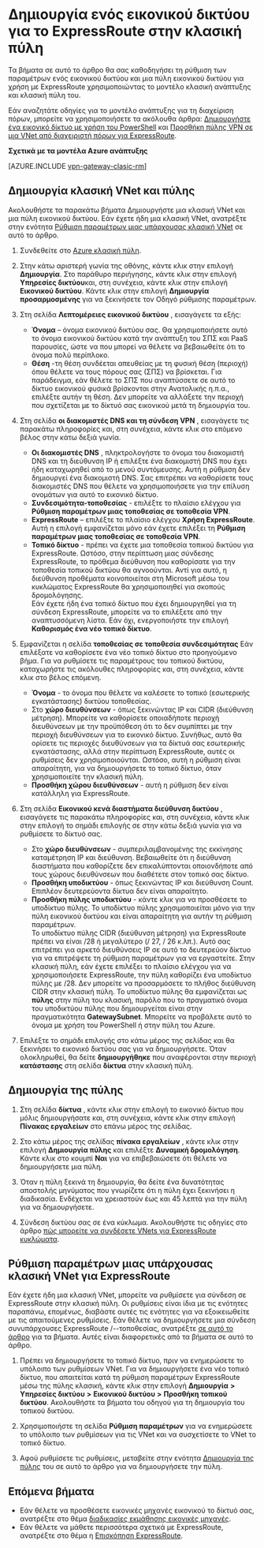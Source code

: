 <properties
   pageTitle="Ρύθμιση παραμέτρων ενός εικονικού δικτύου και πύλης για ExpressRoute στην πύλη του κλασική | Microsoft Azure"
   description="Σε αυτό το άρθρο σάς καθοδηγεί σε ρύθμιση ένα εικονικό δίκτυο για ExpressRoute χρησιμοποιώντας το μοντέλο κλασική ανάπτυξης και της κλασικής πύλης."
   documentationCenter="na"
   services="expressroute"
   authors="cherylmc"
   manager="carmonm"
   editor=""
   tags="azure-service-management"/>

<tags 
   ms.service="expressroute"
   ms.devlang="na"
   ms.topic="article" 
   ms.tgt_pltfrm="na"
   ms.workload="infrastructure-services" 
   ms.date="09/20/2016"
   ms.author="cherylmc"/>

# <a name="create-a-virtual-network-for-expressroute-in-the-classic-portal"></a>Δημιουργία ενός εικονικού δικτύου για το ExpressRoute στην κλασική πύλη

Τα βήματα σε αυτό το άρθρο θα σας καθοδηγήσει τη ρύθμιση των παραμέτρων ενός εικονικού δικτύου και μια πύλη εικονικού δικτύου για χρήση με ExpressRoute χρησιμοποιώντας το μοντέλο κλασική ανάπτυξης και κλασική πύλη του.

Εάν αναζητάτε οδηγίες για το μοντέλο ανάπτυξης για τη διαχείριση πόρων, μπορείτε να χρησιμοποιήσετε τα ακόλουθα άρθρα: [Δημιουργήστε ένα εικονικό δίκτυο με χρήση του PowerShell](../virtual-network/virtual-networks-create-vnet-arm-ps.md) και [Προσθήκη πύλης VPN σε μια VNet από διαχειριστή πόρων για ExpressRoute](expressroute-howto-add-gateway-resource-manager.md).

**Σχετικά με τα μοντέλα Azure ανάπτυξης**

[AZURE.INCLUDE [vpn-gateway-clasic-rm](../../includes/vpn-gateway-classic-rm-include.md)] 

## <a name="create-a-classic-vnet-and-gateway"></a>Δημιουργία κλασική VNet και πύλης

Ακολουθήστε τα παρακάτω βήματα Δημιουργήστε μια κλασική VNet και μια πύλη εικονικού δικτύου. Εάν έχετε ήδη μια κλασική VNet, ανατρέξτε στην ενότητα [Ρύθμιση παραμέτρων μιας υπάρχουσας κλασική VNet](#config) σε αυτό το άρθρο.

1. Συνδεθείτε στο [Azure κλασική πύλη](http://manage.windowsazure.com).

2. Στην κάτω αριστερή γωνία της οθόνης, κάντε κλικ στην επιλογή **Δημιουργία**. Στο παράθυρο περιήγησης, κάντε κλικ στην επιλογή **Υπηρεσίες δικτύου**και, στη συνέχεια, κάντε κλικ στην επιλογή **Εικονικού δικτύου**. Κάντε κλικ στην επιλογή **Δημιουργία προσαρμοσμένης** για να ξεκινήσετε τον Οδηγό ρύθμισης παραμέτρων.

3. Στη σελίδα **Λεπτομέρειες εικονικού δικτύου** , εισαγάγετε τα εξής:

    - **Όνομα** – όνομα εικονικού δικτύου σας. Θα χρησιμοποιήσετε αυτό το όνομα εικονικού δικτύου κατά την ανάπτυξη του ΣΠΣ και PaaS παρουσίες, ώστε να που μπορεί να θέλετε να βεβαιωθείτε ότι το όνομα πολύ περίπλοκο.
    - **Θέση** -τη θέση συνδέεται απευθείας με τη φυσική θέση (περιοχή) όπου θέλετε να τους πόρους σας (ΣΠΣ) να βρίσκεται. Για παράδειγμα, εάν θέλετε το ΣΠΣ που αναπτύσσετε σε αυτό το δίκτυο εικονικού φυσικά βρίσκονται στην Ανατολικής η.π.α., επιλέξτε αυτήν τη θέση. Δεν μπορείτε να αλλάξετε την περιοχή που σχετίζεται με το δίκτυό σας εικονικού μετά τη δημιουργία του.

4. Στη σελίδα **οι διακομιστές DNS και τη σύνδεση VPN** , εισαγάγετε τις παρακάτω πληροφορίες και, στη συνέχεια, κάντε κλικ στο επόμενο βέλος στην κάτω δεξιά γωνία. 

    - **Οι διακομιστές DNS** , πληκτρολογήστε το όνομα του διακομιστή DNS και τη διεύθυνση IP ή επιλέξτε ένα διακομιστή DNS που έχει ήδη καταχωρηθεί από το μενού συντόμευσης. Αυτή η ρύθμιση δεν δημιουργεί ένα διακομιστή DNS. Σας επιτρέπει να καθορίσετε τους διακομιστές DNS που θέλετε να χρησιμοποιήσετε για την επίλυση ονομάτων για αυτό το εικονικό δίκτυο.
    - **Συνδεσιμότητα-τοποθεσίας** - επιλέξτε το πλαίσιο ελέγχου για **Ρύθμιση παραμέτρων μιας τοποθεσίας σε τοποθεσία VPN**.
    - **ExpressRoute** – επιλέξτε το πλαίσιο ελέγχου **Χρήση ExpressRoute**. Αυτή η επιλογή εμφανίζεται μόνο εάν έχετε επιλέξει τη **Ρύθμιση παραμέτρων μιας τοποθεσίας σε τοποθεσία VPN**.
    - **Τοπικό δίκτυο** - πρέπει να έχετε μια τοποθεσία τοπικού δικτύου για ExpressRoute. Ωστόσο, στην περίπτωση μιας σύνδεσης ExpressRoute, το πρόθεμα διεύθυνση που καθορίσατε για την τοποθεσία τοπικού δικτύου θα αγνοούνται. Αντί για αυτό, η διεύθυνση προθέματα κοινοποιείται στη Microsoft μέσω του κυκλώματος ExpressRoute θα χρησιμοποιηθεί για σκοπούς δρομολόγησης.<BR>Εάν έχετε ήδη ένα τοπικό δίκτυο που έχει δημιουργηθεί για τη σύνδεση ExpressRoute, μπορείτε να το επιλέξετε από την αναπτυσσόμενη λίστα. Εάν όχι, ενεργοποιήστε την επιλογή **Καθορισμός ένα νέο τοπικό δίκτυο**.

5. Εμφανίζεται η σελίδα **τοποθεσίας σε τοποθεσία συνδεσιμότητας** Εάν επιλέξατε να καθορίσετε ένα νέο τοπικό δίκτυο στο προηγούμενο βήμα. Για να ρυθμίσετε τις παραμέτρους του τοπικού δικτύου, καταχωρήστε τις ακόλουθες πληροφορίες και, στη συνέχεια, κάντε κλικ στο βέλος επόμενη. 

    - **Όνομα** - το όνομα που θέλετε να καλέσετε το τοπικό (εσωτερικής εγκατάστασης) δικτύου τοποθεσίας.
    - Στο **χώρο διευθύνσεων** - όπως ξεκινώντας IP και CIDR (διεύθυνση μέτρηση). Μπορείτε να καθορίσετε οποιαδήποτε περιοχή διευθύνσεων με την προϋπόθεση ότι το δεν συμπίπτει με την περιοχή διευθύνσεων για το εικονικό δίκτυο. Συνήθως, αυτό θα ορίσετε τις περιοχές διευθύνσεων για τα δίκτυά σας εσωτερικής εγκατάστασης, αλλά στην περίπτωση ExpressRoute, αυτές οι ρυθμίσεις δεν χρησιμοποιούνται. Ωστόσο, αυτή η ρύθμιση είναι απαραίτητη, για να δημιουργήσετε το τοπικό δίκτυο, όταν χρησιμοποιείτε την κλασική πύλη.
    - **Προσθήκη χώρου διευθύνσεων** - αυτή η ρύθμιση δεν είναι κατάλληλη για ExpressRoute.


6. Στη σελίδα **Εικονικού κενά διαστήματα διεύθυνση δικτύου** , εισαγάγετε τις παρακάτω πληροφορίες και, στη συνέχεια, κάντε κλικ στην επιλογή το σημάδι επιλογής σε στην κάτω δεξιά γωνία για να ρυθμίσετε το δίκτυό σας. 

    - Στο **χώρο διευθύνσεων** - συμπεριλαμβανομένης της εκκίνησης καταμέτρηση IP και διεύθυνση. Βεβαιωθείτε ότι η διεύθυνση διαστήματα που καθορίζετε δεν επικαλύπτονται οποιονδήποτε από τους χώρους διευθύνσεων που διαθέτετε στον τοπικό σας δίκτυο.
    - **Προσθήκη υποδικτύου** - όπως ξεκινώντας IP και διεύθυνση Count. Επιπλέον δευτερεύοντα δίκτυα δεν είναι απαραίτητο.
    - **Προσθήκη πύλης υποδικτύου** - κάντε κλικ για να προσθέσετε το υποδίκτυο πύλης. Το υποδίκτυο πύλης χρησιμοποιείται μόνο για την πύλη εικονικού δικτύου και είναι απαραίτητη για αυτήν τη ρύθμιση παραμέτρων.<BR>Το υποδίκτυο πύλης CIDR (διεύθυνση μέτρηση) για ExpressRoute πρέπει να είναι /28 ή μεγαλύτερο (/ 27, / 26 κ.λπ.). Αυτό σας επιτρέπει για αρκετό διευθύνσεις IP σε αυτό το δευτερεύον δίκτυο για να επιτρέψετε τη ρύθμιση παραμέτρων για να εργαστείτε. Στην κλασική πύλη, εάν έχετε επιλέξει το πλαίσιο ελέγχου για να χρησιμοποιήσετε ExpressRoute, την πύλη καθορίζει ένα υποδίκτυο πύλης με /28.  Δεν μπορείτε να προσαρμόσετε το πλήθος διεύθυνση CIDR στην κλασική πύλη. Το υποδίκτυο πύλης θα εμφανίζεται ως **πύλης** στην πύλη του κλασική, παρόλο που το πραγματικό όνομα του υποδικτύου πύλης που δημιουργείται είναι στην πραγματικότητα **GatewaySubnet**. Μπορείτε να προβάλετε αυτό το όνομα με χρήση του PowerShell ή στην πύλη του Azure.

7. Επιλέξτε το σημάδι επιλογής στο κάτω μέρος της σελίδας και θα ξεκινήσει το εικονικό δικτύου σας για να δημιουργήσετε. Όταν ολοκληρωθεί, θα δείτε **δημιουργήθηκε** που αναφέρονται στην περιοχή **κατάστασης** στη σελίδα **δίκτυα** στην κλασική πύλη.

## <a name="gw"></a>Δημιουργία της πύλης

1. Στη σελίδα **δίκτυα** , κάντε κλικ στην επιλογή το εικονικό δίκτυο που μόλις δημιουργήσατε και, στη συνέχεια, κάντε κλικ στην επιλογή **Πίνακας εργαλείων** στο επάνω μέρος της σελίδας.

2. Στο κάτω μέρος της σελίδας **πίνακα εργαλείων** , κάντε κλικ στην επιλογή **Δημιουργία πύλης** και επιλέξτε **Δυναμική δρομολόγηση**. Κάντε κλικ στο κουμπί **Ναι** για να επιβεβαιώσετε ότι θέλετε να δημιουργήσετε μια πύλη.

3. Όταν η πύλη ξεκινά τη δημιουργία, θα δείτε ένα δυνατότητας αποστολής μηνύματος που γνωρίζετε ότι η πύλη έχει ξεκινήσει η διαδικασία. Ενδέχεται να χρειαστούν έως και 45 λεπτά για την πύλη για να δημιουργήσετε.

4. Σύνδεση δικτύου σας σε ένα κύκλωμα. Ακολουθήστε τις οδηγίες στο άρθρο [πώς μπορείτε να συνδέσετε VNets για ExpressRoute κυκλώματα](expressroute-howto-linkvnet-classic.md).

## <a name="config"></a>Ρύθμιση παραμέτρων μιας υπάρχουσας κλασική VNet για ExpressRoute

Εάν έχετε ήδη μια κλασική VNet, μπορείτε να ρυθμίσετε για σύνδεση σε ExpressRoute στην κλασική πύλη. Οι ρυθμίσεις είναι ίδια με τις ενότητες παραπάνω, επομένως, διαβάστε αυτές τις ενότητες για να εξοικειωθείτε με τις απαιτούμενες ρυθμίσεις. Εάν θέλετε να δημιουργήσετε μια σύνδεση συνυπάρχουσες ExpressRoute /--τοποθεσίας, ανατρέξτε [σε αυτό το άρθρο](expressroute-howto-coexist-classic.md) για τα βήματα. Αυτές είναι διαφορετικές από τα βήματα σε αυτό το άρθρο.
 
1. Πρέπει να δημιουργήσετε το τοπικό δίκτυο, πριν να ενημερώσετε το υπόλοιπο των ρυθμίσεων VNet. Για να δημιουργήσετε ένα νέο τοπικό δίκτυο, που απαιτείται κατά τη ρύθμιση παραμέτρων ExpressRoute μέσω της πύλης κλασική, κάντε κλικ στην επιλογή **Δημιουργία** **>** **Υπηρεσίες δικτύου** **>** **Εικονικού δικτύου** **>** **Προσθήκη τοπικού δικτύου**. Ακολουθήστε τα βήματα του οδηγού για τη δημιουργία του τοπικού δικτύου.

2. Χρησιμοποιήστε τη σελίδα **Ρύθμιση παραμέτρων** για να ενημερώσετε το υπόλοιπο των ρυθμίσεων για τις VNet και να συσχετίσετε το VNet το τοπικό δίκτυο.

3. Αφού ρυθμίσετε τις ρυθμίσεις, μεταβείτε στην ενότητα [Δημιουργία της πύλης](#gw) του σε αυτό το άρθρο για να δημιουργήσετε την πύλη.


## <a name="next-steps"></a>Επόμενα βήματα

- Εάν θέλετε να προσθέσετε εικονικές μηχανές εικονικού το δίκτυό σας, ανατρέξτε στο θέμα [διαδικασίες εκμάθησης εικονικές μηχανές](https://azure.microsoft.com/documentation/learning-paths/virtual-machines/).
- Εάν θέλετε να μάθετε περισσότερα σχετικά με ExpressRoute, ανατρέξτε στο θέμα η [Επισκόπηση ExpressRoute](expressroute-introduction.md).


 
